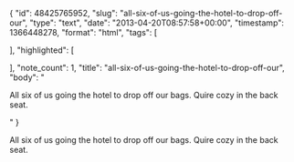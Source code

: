 {
  "id": 48425765952,
  "slug": "all-six-of-us-going-the-hotel-to-drop-off-our",
  "type": "text",
  "date": "2013-04-20T08:57:58+00:00",
  "timestamp": 1366448278,
  "format": "html",
  "tags": [

  ],
  "highlighted": [

  ],
  "note_count": 1,
  "title": "all-six-of-us-going-the-hotel-to-drop-off-our",
  "body": "<p>All six of us going the hotel to drop off our bags. Quire cozy in the back seat.</p>"
}

<p>All six of us going the hotel to drop off our bags. Quire cozy in the back seat.</p>